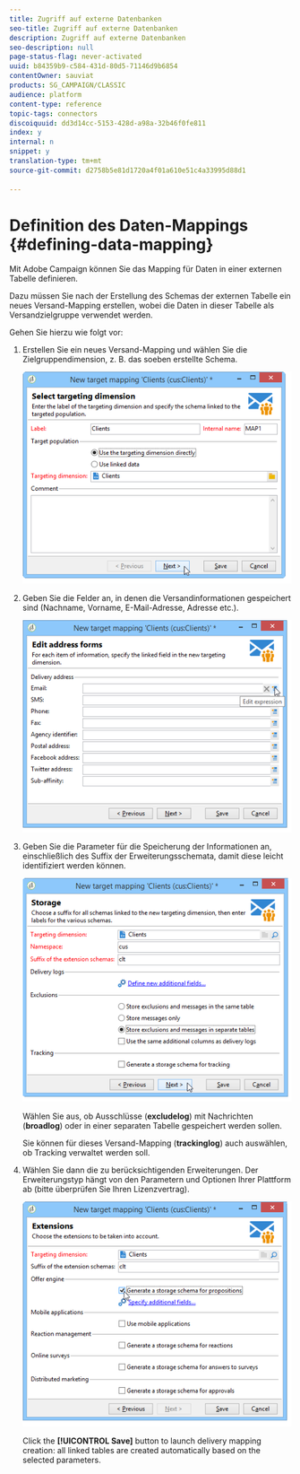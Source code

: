 ```yaml
---
title: Zugriff auf externe Datenbanken
seo-title: Zugriff auf externe Datenbanken
description: Zugriff auf externe Datenbanken
seo-description: null
page-status-flag: never-activated
uuid: b84359b9-c584-431d-80d5-71146d9b6854
contentOwner: sauviat
products: SG_CAMPAIGN/CLASSIC
audience: platform
content-type: reference
topic-tags: connectors
discoiquuid: dd3d14cc-5153-428d-a98a-32b46f0fe811
index: y
internal: n
snippet: y
translation-type: tm+mt
source-git-commit: d2758b5e81d1720a4f01a610e51c4a33995d88d1

---
```



# Definition des Daten-Mappings {#defining-data-mapping}

Mit Adobe Campaign können Sie das Mapping für Daten in einer externen Tabelle definieren.

Dazu müssen Sie nach der Erstellung des Schemas der externen Tabelle ein neues Versand-Mapping erstellen, wobei die Daten in dieser Tabelle als Versandzielgruppe verwendet werden.

Gehen Sie hierzu wie folgt vor:

1. Erstellen Sie ein neues Versand-Mapping und wählen Sie die Zielgruppendimension, z. B. das soeben erstellte Schema.

   ![](assets/wf_new_mapping_create_fda.png)

1. Geben Sie die Felder an, in denen die Versandinformationen gespeichert sind (Nachname, Vorname, E-Mail-Adresse, Adresse etc.).

   ![](assets/wf_new_mapping_define_join.png)

1. Geben Sie die Parameter für die Speicherung der Informationen an, einschließlich des Suffix der Erweiterungsschemata, damit diese leicht identifiziert werden können.

   ![](assets/wf_new_mapping_define_names.png)

   Wählen Sie aus, ob Ausschlüsse (**excludelog**) mit Nachrichten (**broadlog**) oder in einer separaten Tabelle gespeichert werden sollen.

   Sie können für dieses Versand-Mapping (**trackinglog**) auch auswählen, ob Tracking verwaltet werden soll.

1. Wählen Sie dann die zu berücksichtigenden Erweiterungen. Der Erweiterungstyp hängt von den Parametern und Optionen Ihrer Plattform ab (bitte überprüfen Sie Ihren Lizenzvertrag).

   ![](assets/wf_new_mapping_define_extensions.png)

   Click the **[!UICONTROL Save]** button to launch delivery mapping creation: all linked tables are created automatically based on the selected parameters.
